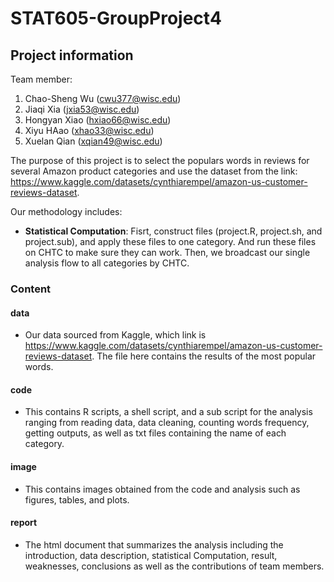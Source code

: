 # STAT605-GroupProject4

## Project information

Team member:
1. Chao-Sheng Wu (cwu377@wisc.edu)
2. Jiaqi Xia (jxia53@wisc.edu)
3. Hongyan Xiao (hxiao66@wisc.edu)
4. Xiyu HAao (xhao33@wisc.edu)
5. Xuelan Qian (xqian49@wisc.edu)

The purpose of this project is to select the populars words in reviews for several Amazon product categories and use the dataset from the link: https://www.kaggle.com/datasets/cynthiarempel/amazon-us-customer-reviews-dataset.

Our methodology includes:
- **Statistical Computation**: Fisrt, construct files (project.R, project.sh, and project.sub), and apply these files to one category. And run these files on CHTC to make sure they can work. Then, we broadcast our single analysis flow to all categories by CHTC.

### Content
#### data
- Our data sourced from Kaggle, which link is https://www.kaggle.com/datasets/cynthiarempel/amazon-us-customer-reviews-dataset. The file here contains the results of the most popular words. 

#### code
- This contains R scripts, a shell script, and a sub script for the analysis ranging from reading data, data cleaning, counting words frequency, getting outputs, as well as txt files containing the name of each category.

#### image
- This contains images obtained from the code and analysis such as figures, tables, and plots.

#### report
- The html document that summarizes the analysis including the introduction, data description, statistical Computation, result, weaknesses, conclusions as well as the contributions of team members.
